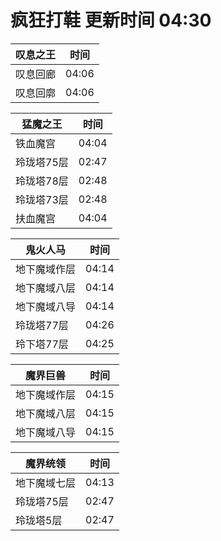 # 疯狂打鞋 更新时间 04:30

| 叹息之王   | 时间    |
|--------|-------|
| 叹息回廊 | 04:06 |
| 叹息回廓 | 04:06 |

| 猛魔之王   | 时间    |
|--------|-------|
| 铁血魔宫 | 04:04 |
| 玲珑塔75层 | 02:47 |
| 玲珑塔78层 | 02:48 |
| 玲珑塔73层 | 02:48 |
| 扶血魔宫 | 04:04 |

| 鬼火人马   | 时间    |
|--------|-------|
| 地下魔域作层 | 04:14 |
| 地下魔域八层 | 04:14 |
| 地下魔域八导 | 04:14 |
| 玲珑塔77层 | 04:26 |
| 玲下塔77层 | 04:25 |

| 魔界巨兽   | 时间    |
|--------|-------|
| 地下魔域作层 | 04:15 |
| 地下魔域八层 | 04:15 |
| 地下魔域八导 | 04:15 |

| 魔界统领   | 时间    |
|--------|-------|
| 地下魔域七层 | 04:13 |
| 玲珑塔75层 | 02:47 |
| 玲珑塔5层 | 02:47 |